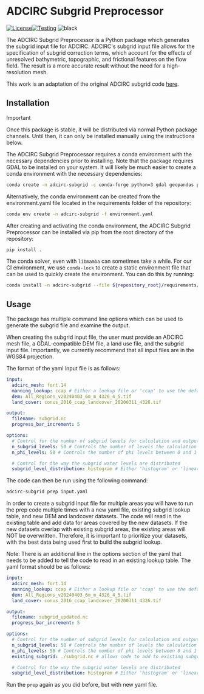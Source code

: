 # ADCIRC Subgrid Preprocessor
[![License](https://img.shields.io/badge/License-Apache_2.0-blue.svg)](https://opensource.org/licenses/Apache-2.0)[![Testing](https://github.com/waterinstitute/adcirc-subgrid/actions/workflows/pytest.yaml/badge.svg)](https://github.com/waterinstitute/adcirc-subgrid/actions/workflows/pytest.yaml)
![black](https://img.shields.io/badge/code%20style-black-000000.svg)

The ADCIRC Subgrid Preprocessor is a Python package which generates the subgrid input file for ADCIRC. ADCIRC's subgrid
input file allows for the specification of subgrid correction terms, which account for the effects of unresolved
bathymetric, topographic, and frictional features on the flow field. The result is a more accurate result without the
need for a high-resolution mesh.

This work is an adaptation of the original ADCIRC subgrid code [here](https://github.com/ccht-ncsu/subgridADCIRCUtility.git).

## Installation

> [!IMPORTANT]
> Once this package is stable, it will be distributed via normal Python package channels. Until then, it can only
> be installed manually using the instructions below.

The ADCIRC Subgrid Preprocessor requires a conda environment with the necessary dependencies prior to installing. Note that the package requires GDAL to be installed on your system. It will likely be much easier to create a conda environment with the necessary dependencies:
```bash
conda create -n adcirc-subgrid -c conda-forge python=3 gdal geopandas pandas netcdf4 pyyaml numba scipy schema numpy shapely xarray pyproj matplotlib rasterio rioxarray tqdm
```
Alternatively, the conda environment can be created from the environment.yaml file located in the requirements folder of the repository:
```bash
conda env create -n adcirc-subgrid -f environment.yaml
```

After creating and activating the conda environment, the ADCIRC Subgrid Preprocessor can be installed via pip from the root directory of the repository:
```bash
pip install .
```
The conda solver, even with `libmamba` can sometimes take a while. For our CI environment, we use `conda-lock` to create a
static environment file that can be used to quickly create the environment. You can do this by running:
```bash
conda install -n adcirc-subgrid --file ${repository_root}/requirements/adcirc-subgrid-conda-{os}-{arch}.yaml
```

## Usage

The package has multiple command line options which can be used to generate the subgrid file and examine the output.

When creating the subgrid input file, the user must provide an ADCIRC mesh file, a GDAL-compatible DEM file, a land use
file, and the subgrid input file. Importantly, we currently recommend that all input files are in the WGS84 projection.

The format of the yaml input file is as follows:

```yaml
input:
  adcirc_mesh: fort.14
  manning_lookup: ccap # Either a lookup file or 'ccap' to use the default table
  dem: All_Regions_v20240403_6m_m_4326_4_5.tif
  land_cover: conus_2016_ccap_landcover_20200311_4326.tif

output:
  filename: subgrid.nc
  progress_bar_increment: 5

options:
  # Control for the number of subgrid levels for calculation and output
  n_subgrid_levels: 50 # Controls the number of levels the calculation is performed on
  n_phi_levels: 50 # Controls the number of phi levels between 0 and 1 where output is written

  # Control for the way the subgrid water levels are distributed
  subgrid_level_distribution: histogram # Either 'histogram' or 'linear'
```
The code can then be run using the following command:
```bash
adcirc-subgrid prep input.yaml
```
In order to create a subgrid input file for multiple areas you will have to run the prep code multiple times with a new
yaml file, existing subgrid lookup table, and new DEM and landcover datasets. The code will read in the existing table
and add data for areas covered by the new datasets. If the new datasets overlap with existing subgrid areas, the existing
areas will NOT be overwritten. Therefore, it is important to prioritize your datasets, with the best data being used first
to build the subgrid lookup.

Note: There is an additional line in the options section of the yaml that needs to be added to tell the code to read in an
existing lookup table. The yaml format should be as follows:

```yaml
input:
  adcirc_mesh: fort.14
  manning_lookup: ccap # Either a lookup file or 'ccap' to use the default table
  dem: All_Regions_v20240403_6m_m_4326_4_5.tif
  land_cover: conus_2016_ccap_landcover_20200311_4326.tif

output:
  filename: subgrid_updated.nc
  progress_bar_increment: 5

options:
  # Control for the number of subgrid levels for calculation and output
  n_subgrid_levels: 50 # Controls the number of levels the calculation is performed on
  n_phi_levels: 50 # Controls the number of phi levels between 0 and 1 where output is written
  existing_subgrid: ./subgrid.nc # allows code to add to existing subgrid table

  # Control for the way the subgrid water levels are distributed
  subgrid_level_distribution: histogram # Either 'histogram' or 'linear'
```
Run the ```prep``` again as you did before, but with new yaml file.
